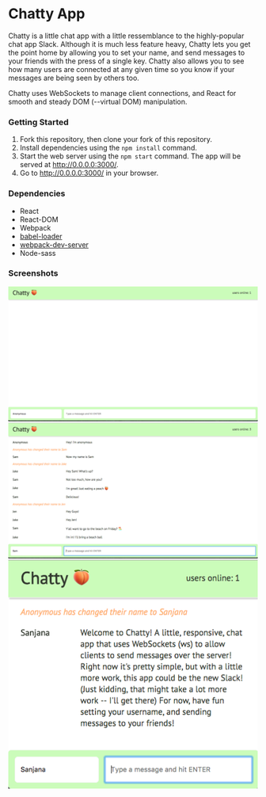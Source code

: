 Chatty App
=====================

Chatty is a little chat app with a little ressemblance to the highly-popular chat app Slack. Although it is much less feature heavy, Chatty lets you get the point home by allowing you to set your name, and send messages to your friends with the press of a single key. Chatty also allows you to see how many users are connected at any given time so you know if your messages are being seen by others too.

Chatty uses WebSockets to manage client connections, and React for smooth and steady DOM (--virtual DOM) manipulation.

### Getting Started

1. Fork this repository, then clone your fork of this repository.
2. Install dependencies using the `npm install` command.
3. Start the web server using the `npm start` command. The app will be served at <http://0.0.0.0:3000/>.
4. Go to <http://0.0.0.0:3000/> in your browser.


### Dependencies

* React
* React-DOM
* Webpack
* [babel-loader](https://github.com/babel/babel-loader)
* [webpack-dev-server](https://github.com/webpack/webpack-dev-server)
* Node-sass

### Screenshots
![Screenshot of homepage](https://github.com/sanjanadesai27/chattyApp/blob/master/docs/homepage.png)
![Screenshot of chat with multiple users connected](https://github.com/sanjanadesai27/chattyApp/blob/master/docs/multiple_users.png)
![Screenshot of responsive chat window](https://github.com/sanjanadesai27/chattyApp/blob/master/docs/chatty_responsive_smallwindow.png)

